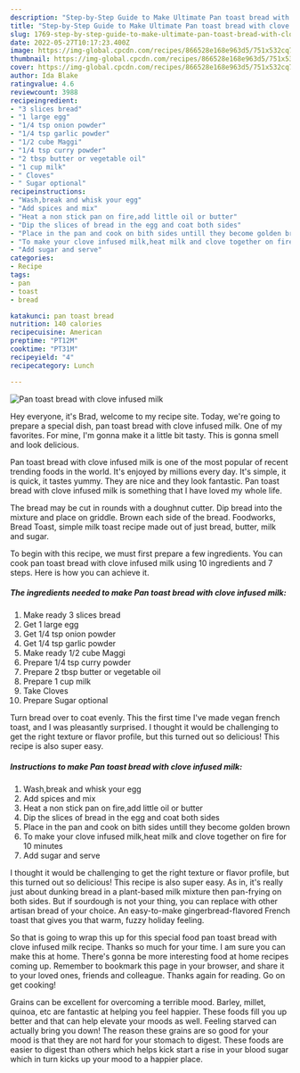 ```yaml
---
description: "Step-by-Step Guide to Make Ultimate Pan toast bread with clove infused milk"
title: "Step-by-Step Guide to Make Ultimate Pan toast bread with clove infused milk"
slug: 1769-step-by-step-guide-to-make-ultimate-pan-toast-bread-with-clove-infused-milk
date: 2022-05-27T10:17:23.400Z
image: https://img-global.cpcdn.com/recipes/866528e168e963d5/751x532cq70/pan-toast-bread-with-clove-infused-milk-recipe-main-photo.jpg
thumbnail: https://img-global.cpcdn.com/recipes/866528e168e963d5/751x532cq70/pan-toast-bread-with-clove-infused-milk-recipe-main-photo.jpg
cover: https://img-global.cpcdn.com/recipes/866528e168e963d5/751x532cq70/pan-toast-bread-with-clove-infused-milk-recipe-main-photo.jpg
author: Ida Blake
ratingvalue: 4.6
reviewcount: 3988
recipeingredient:
- "3 slices bread"
- "1 large egg"
- "1/4 tsp onion powder"
- "1/4 tsp garlic powder"
- "1/2 cube Maggi"
- "1/4 tsp curry powder"
- "2 tbsp butter or vegetable oil"
- "1 cup milk"
- " Cloves"
- " Sugar optional"
recipeinstructions:
- "Wash,break and whisk your egg"
- "Add spices and mix"
- "Heat a non stick pan on fire,add little oil or butter"
- "Dip the slices of bread in the egg and coat both sides"
- "Place in the pan and cook on bith sides untill they become golden brown"
- "To make your clove infused milk,heat milk and clove together on fire for 10 minutes"
- "Add sugar and serve"
categories:
- Recipe
tags:
- pan
- toast
- bread

katakunci: pan toast bread 
nutrition: 140 calories
recipecuisine: American
preptime: "PT12M"
cooktime: "PT31M"
recipeyield: "4"
recipecategory: Lunch

---
```



![Pan toast bread with clove infused milk](https://img-global.cpcdn.com/recipes/866528e168e963d5/751x532cq70/pan-toast-bread-with-clove-infused-milk-recipe-main-photo.jpg)

Hey everyone, it's Brad, welcome to my recipe site. Today, we're going to prepare a special dish, pan toast bread with clove infused milk. One of my favorites. For mine, I'm gonna make it a little bit tasty. This is gonna smell and look delicious.

Pan toast bread with clove infused milk is one of the most popular of recent trending foods in the world. It's enjoyed by millions every day. It's simple, it is quick, it tastes yummy. They are nice and they look fantastic. Pan toast bread with clove infused milk is something that I have loved my whole life.

The bread may be cut in rounds with a doughnut cutter. Dip bread into the mixture and place on griddle. Brown each side of the bread. Foodworks, Bread Toast, simple milk toast recipe made out of just bread, butter, milk and sugar.


To begin with this recipe, we must first prepare a few ingredients. You can cook pan toast bread with clove infused milk using 10 ingredients and 7 steps. Here is how you can achieve it.

<!--inarticleads1-->

##### The ingredients needed to make Pan toast bread with clove infused milk:

1. Make ready 3 slices bread
1. Get 1 large egg
1. Get 1/4 tsp onion powder
1. Get 1/4 tsp garlic powder
1. Make ready 1/2 cube Maggi
1. Prepare 1/4 tsp curry powder
1. Prepare 2 tbsp butter or vegetable oil
1. Prepare 1 cup milk
1. Take  Cloves
1. Prepare  Sugar optional


Turn bread over to coat evenly. This the first time I&#39;ve made vegan french toast, and I was pleasantly surprised. I thought it would be challenging to get the right texture or flavor profile, but this turned out so delicious! This recipe is also super easy. 

<!--inarticleads2-->

##### Instructions to make Pan toast bread with clove infused milk:

1. Wash,break and whisk your egg
1. Add spices and mix
1. Heat a non stick pan on fire,add little oil or butter
1. Dip the slices of bread in the egg and coat both sides
1. Place in the pan and cook on bith sides untill they become golden brown
1. To make your clove infused milk,heat milk and clove together on fire for 10 minutes
1. Add sugar and serve


I thought it would be challenging to get the right texture or flavor profile, but this turned out so delicious! This recipe is also super easy. As in, it&#39;s really just about dunking bread in a plant-based milk mixture then pan-frying on both sides. But if sourdough is not your thing, you can replace with other artisan bread of your choice. An easy-to-make gingerbread-flavored French toast that gives you that warm, fuzzy holiday feeling. 

So that is going to wrap this up for this special food pan toast bread with clove infused milk recipe. Thanks so much for your time. I am sure you can make this at home. There's gonna be more interesting food at home recipes coming up. Remember to bookmark this page in your browser, and share it to your loved ones, friends and colleague. Thanks again for reading. Go on get cooking!

Grains can be excellent for overcoming a terrible mood. Barley, millet, quinoa, etc are fantastic at helping you feel happier. These foods fill you up better and that can help elevate your moods as well. Feeling starved can actually bring you down! The reason these grains are so good for your mood is that they are not hard for your stomach to digest. These foods are easier to digest than others which helps kick start a rise in your blood sugar which in turn kicks up your mood to a happier place.
